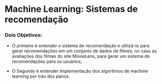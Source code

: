 # Machine Learning: Sistemas de recomendação

### Dois Objetivos:

- O primeiro é entender o sistema de recomendação e utilizá-lo para gerar recomendações em um conjunto de dados de filmes, no caso as avaliações dos filmes do site MovieLens, para gerar um sistema de recomendações para os usuários;


- O Segundo é entender implementação dos  algoritmos de machine learning por trás dos panos.
